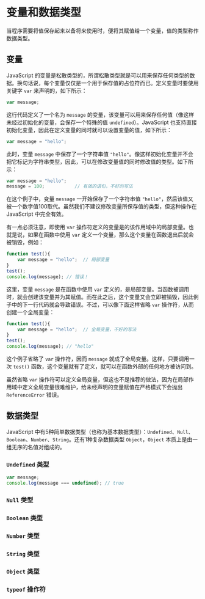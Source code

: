 # 变量和数据类型

当程序需要将值保存起来以备将来使用时，便将其赋值给一个变量，值的类型称作数据类型。

## 变量

JavaScript 的变量是松散类型的，所谓松散类型就是可以用来保存任何类型的数据。换句话说，每个变量仅仅是一个用于保存值的占位符而已。定义变量时要使用关键字 `var` 来声明的，如下所示：

``` javascript
var message;
```

这行代码定义了一个名为 `message` 的变量，该变量可以用来保存任何值（像这样未经过初始化的变量，会保存一个特殊的值 `undefined`）。JavaScript 也支持直接初始化变量，因此在定义变量的同时就可以设置变量的值，如下所示：

``` javascript
var message = "hello";
```

此时，变量 `message` 中保存了一个字符串值 `"hello"`。像这样初始化变量并不会把它标记为字符串类型，因此，可以在修改变量值的同时修改值的类型。如下所示：

``` javascript
var message = "hello";
message = 100;           // 有效的语句，不好的写法
```

在这个例子中，变量 `message` 一开始保存了一个字符串值 `"hello"`，然后该值又被一个数字值100取代。虽然我们不建议修改变量所保存值的类型，但这种操作在 JavaScript 中完全有效。

有一点必须注意，即使用 `var` 操作符定义的变量是的该作用域中的局部变量。也就是说，如果在函数中使用 `var` 定义一个变量，那么这个变量在函数退出后就会被销毁，例如：

``` javascript
function test(){
    var message = "hello";  // 局部变量
}
test();
console.log(message); // 错误！

```

这里，变量 `message` 是在函数中使用 `var` 定义的，是局部变量。当函数被调用时，就会创建该变量并为其赋值。而在此之后，这个变量又会立即被销毁，因此例子中的下一行代码就会导致错误。不过，可以像下面这样省略 `var` 操作符，从而创建一个全局变量：

``` javascript
function test(){
    var message = "hello";  // 全局变量，不好的写法
}
test();
console.log(message); // "hello"

```

这个例子省略了 `var` 操作符，因而 `message` 就成了全局变量。这样，只要调用一次 `test()` 函数，这个变量就有了定义，就可以在函数外部的任何地方被访问到。

虽然省略 `var` 操作符可以定义全局变量，但这也不是推荐的做法，因为在局部作用域中定义全局变量很难维护，给未经声明的变量赋值在严格模式下会抛出 `ReferenceError` 错误。

## 数据类型

JavaScript 中有5种简单数据类型（也称为基本数据类型）：`Undefined`、`Null`、`Boolean`、`Number`、`String`。还有1种复杂数据类型 `Object`，`Object` 本质上是由一组无序的名值对组成的。

### `Undefined` 类型

``` javascript
var message;
console.log(message === undefined); // true
```


### `Null` 类型
### `Boolean` 类型
### `Number` 类型
### `String` 类型
### `Object` 类型
### `typeof` 操作符